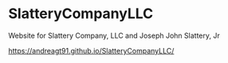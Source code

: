 # SlatteryCompanyLLC
Website for Slattery Company, LLC and Joseph John Slattery, Jr

https://andreagt91.github.io/SlatteryCompanyLLC/
